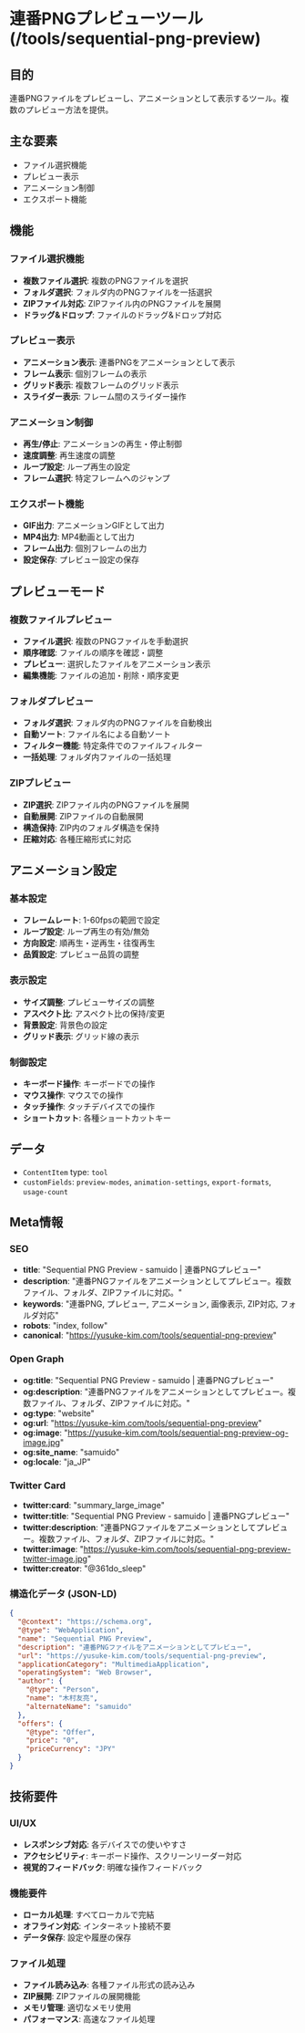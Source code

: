 # 連番PNGプレビューツール (/tools/sequential-png-preview)

## 目的

連番PNGファイルをプレビューし、アニメーションとして表示するツール。複数のプレビュー方法を提供。

## 主な要素

- ファイル選択機能
- プレビュー表示
- アニメーション制御
- エクスポート機能

## 機能

### ファイル選択機能

- **複数ファイル選択**: 複数のPNGファイルを選択
- **フォルダ選択**: フォルダ内のPNGファイルを一括選択
- **ZIPファイル対応**: ZIPファイル内のPNGファイルを展開
- **ドラッグ&ドロップ**: ファイルのドラッグ&ドロップ対応

### プレビュー表示

- **アニメーション表示**: 連番PNGをアニメーションとして表示
- **フレーム表示**: 個別フレームの表示
- **グリッド表示**: 複数フレームのグリッド表示
- **スライダー表示**: フレーム間のスライダー操作

### アニメーション制御

- **再生/停止**: アニメーションの再生・停止制御
- **速度調整**: 再生速度の調整
- **ループ設定**: ループ再生の設定
- **フレーム選択**: 特定フレームへのジャンプ

### エクスポート機能

- **GIF出力**: アニメーションGIFとして出力
- **MP4出力**: MP4動画として出力
- **フレーム出力**: 個別フレームの出力
- **設定保存**: プレビュー設定の保存

## プレビューモード

### 複数ファイルプレビュー

- **ファイル選択**: 複数のPNGファイルを手動選択
- **順序確認**: ファイルの順序を確認・調整
- **プレビュー**: 選択したファイルをアニメーション表示
- **編集機能**: ファイルの追加・削除・順序変更

### フォルダプレビュー

- **フォルダ選択**: フォルダ内のPNGファイルを自動検出
- **自動ソート**: ファイル名による自動ソート
- **フィルター機能**: 特定条件でのファイルフィルター
- **一括処理**: フォルダ内ファイルの一括処理

### ZIPプレビュー

- **ZIP選択**: ZIPファイル内のPNGファイルを展開
- **自動展開**: ZIPファイルの自動展開
- **構造保持**: ZIP内のフォルダ構造を保持
- **圧縮対応**: 各種圧縮形式に対応

## アニメーション設定

### 基本設定

- **フレームレート**: 1-60fpsの範囲で設定
- **ループ設定**: ループ再生の有効/無効
- **方向設定**: 順再生・逆再生・往復再生
- **品質設定**: プレビュー品質の調整

### 表示設定

- **サイズ調整**: プレビューサイズの調整
- **アスペクト比**: アスペクト比の保持/変更
- **背景設定**: 背景色の設定
- **グリッド表示**: グリッド線の表示

### 制御設定

- **キーボード操作**: キーボードでの操作
- **マウス操作**: マウスでの操作
- **タッチ操作**: タッチデバイスでの操作
- **ショートカット**: 各種ショートカットキー

## データ

- `ContentItem` type: `tool`
- `customFields`: `preview-modes`, `animation-settings`, `export-formats`, `usage-count`

## Meta情報

### SEO

- **title**: "Sequential PNG Preview - samuido | 連番PNGプレビュー"
- **description**: "連番PNGファイルをアニメーションとしてプレビュー。複数ファイル、フォルダ、ZIPファイルに対応。"
- **keywords**: "連番PNG, プレビュー, アニメーション, 画像表示, ZIP対応, フォルダ対応"
- **robots**: "index, follow"
- **canonical**: "https://yusuke-kim.com/tools/sequential-png-preview"

### Open Graph

- **og:title**: "Sequential PNG Preview - samuido | 連番PNGプレビュー"
- **og:description**: "連番PNGファイルをアニメーションとしてプレビュー。複数ファイル、フォルダ、ZIPファイルに対応。"
- **og:type**: "website"
- **og:url**: "https://yusuke-kim.com/tools/sequential-png-preview"
- **og:image**: "https://yusuke-kim.com/tools/sequential-png-preview-og-image.jpg"
- **og:site_name**: "samuido"
- **og:locale**: "ja_JP"

### Twitter Card

- **twitter:card**: "summary_large_image"
- **twitter:title**: "Sequential PNG Preview - samuido | 連番PNGプレビュー"
- **twitter:description**: "連番PNGファイルをアニメーションとしてプレビュー。複数ファイル、フォルダ、ZIPファイルに対応。"
- **twitter:image**: "https://yusuke-kim.com/tools/sequential-png-preview-twitter-image.jpg"
- **twitter:creator**: "@361do_sleep"

### 構造化データ (JSON-LD)

```json
{
  "@context": "https://schema.org",
  "@type": "WebApplication",
  "name": "Sequential PNG Preview",
  "description": "連番PNGファイルをアニメーションとしてプレビュー",
  "url": "https://yusuke-kim.com/tools/sequential-png-preview",
  "applicationCategory": "MultimediaApplication",
  "operatingSystem": "Web Browser",
  "author": {
    "@type": "Person",
    "name": "木村友亮",
    "alternateName": "samuido"
  },
  "offers": {
    "@type": "Offer",
    "price": "0",
    "priceCurrency": "JPY"
  }
}
```

## 技術要件

### UI/UX

- **レスポンシブ対応**: 各デバイスでの使いやすさ
- **アクセシビリティ**: キーボード操作、スクリーンリーダー対応
- **視覚的フィードバック**: 明確な操作フィードバック

### 機能要件

- **ローカル処理**: すべてローカルで完結
- **オフライン対応**: インターネット接続不要
- **データ保存**: 設定や履歴の保存

### ファイル処理

- **ファイル読み込み**: 各種ファイル形式の読み込み
- **ZIP展開**: ZIPファイルの展開機能
- **メモリ管理**: 適切なメモリ使用
- **パフォーマンス**: 高速なファイル処理
